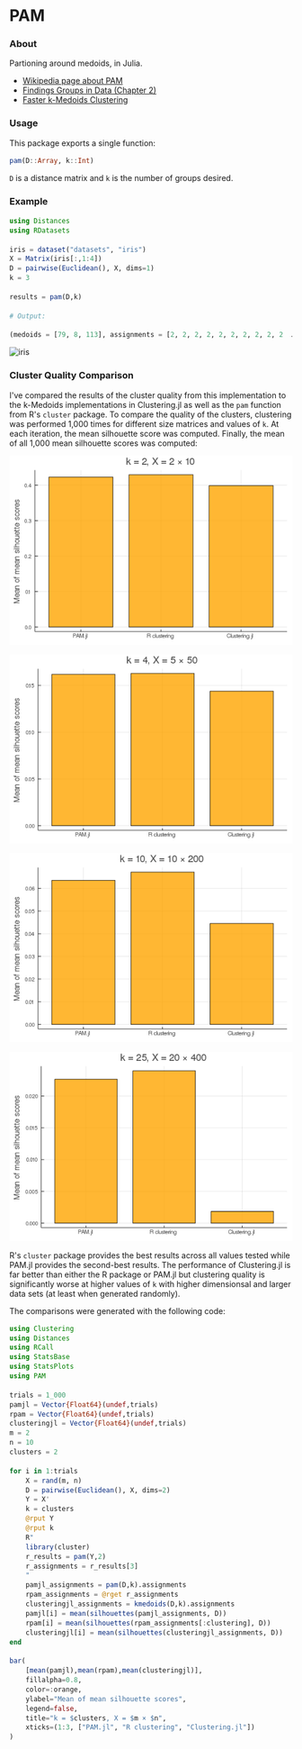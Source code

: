 # PAM

### About

Partioning around medoids, in Julia.

* [Wikipedia page about PAM](https://en.wikipedia.org/wiki/K-medoids)
* [Findings Groups in Data (Chapter 2)](https://www.google.com/books/edition/Finding_Groups_in_Data/YeFQHiikNo0C?hl=en&gbpv=0)
* [Faster k-Medoids Clustering](https://arxiv.org/pdf/1810.05691.pdf)

### Usage

This package exports a single function:

```julia
pam(D::Array, k::Int)
```

`D` is a distance matrix and `k` is the number of groups desired.

### Example

```julia
using Distances
using RDatasets

iris = dataset("datasets", "iris")
X = Matrix(iris[:,1:4])
D = pairwise(Euclidean(), X, dims=1)
k = 3

results = pam(D,k)

# Output:

(medoids = [79, 8, 113], assignments = [2, 2, 2, 2, 2, 2, 2, 2, 2, 2  …  3, 3, 1, 3, 3, 3, 3, 3, 3, 1])
```

![iris]((https://github.com/mthelm85/PAM.jl/blob/main/img/iris.png?raw=true))

### Cluster Quality Comparison

I've compared the results of the cluster quality from this implementation to the k-Medoids implementations in Clustering.jl as well as the `pam` function from R's `cluster` package. To compare the quality of the clusters, clustering was performed 1,000 times for different size matrices and values of `k`. At each iteration, the mean silhouette score was computed. Finally, the mean of all 1,000 mean silhouette scores was computed:

![1](https://github.com/mthelm85/PAM.jl/blob/main/img/k2m2n10.png?raw=true)

![2](https://github.com/mthelm85/PAM.jl/blob/main/img/k4m5n50.png?raw=true)

![3](https://github.com/mthelm85/PAM.jl/blob/main/img/k10m10n200.png?raw=true)

![4](https://github.com/mthelm85/PAM.jl/blob/main/img/k25m20n400.png?raw=true)


R's `cluster` package provides the best results across all values tested while PAM.jl provides the second-best results. The performance of Clustering.jl is far better than either the R package or PAM.jl but clustering quality is significantly worse at higher values of `k` with higher dimensionsal and larger data sets (at least when generated randomly).

The comparisons were generated with the following code:

```julia
using Clustering
using Distances
using RCall
using StatsBase
using StatsPlots
using PAM

trials = 1_000
pamjl = Vector{Float64}(undef,trials)
rpam = Vector{Float64}(undef,trials)
clusteringjl = Vector{Float64}(undef,trials)
m = 2
n = 10
clusters = 2

for i in 1:trials
    X = rand(m, n)
    D = pairwise(Euclidean(), X, dims=2)
    Y = X'
    k = clusters
    @rput Y
    @rput k
    R"
    library(cluster)
    r_results = pam(Y,2)
    r_assignments = r_results[3]
    "
    pamjl_assignments = pam(D,k).assignments
    rpam_assignments = @rget r_assignments
    clusteringjl_assignments = kmedoids(D,k).assignments
    pamjl[i] = mean(silhouettes(pamjl_assignments, D))
    rpam[i] = mean(silhouettes(rpam_assignments[:clustering], D))
    clusteringjl[i] = mean(silhouettes(clusteringjl_assignments, D))
end

bar(
    [mean(pamjl),mean(rpam),mean(clusteringjl)],
    fillalpha=0.8,
    color=:orange,
    ylabel="Mean of mean silhouette scores",
    legend=false,
    title="k = $clusters, X = $m × $n",
    xticks=(1:3, ["PAM.jl", "R clustering", "Clustering.jl"])
)
```